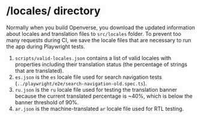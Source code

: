 # /locales/ directory

Normally when you build Openverse, you download the updated information about
locales and translation files to `src/locales` folder. To prevent too many
requests during CI, we save the locale files that are necessary to run the app
during Playwright tests.

1. `scripts/valid-locales.json` contains a list of valid locales with properties
   including their translation status (the percentage of strings that are
   translated).
2. `es.json` is the `es` locale file used for search navigation tests
   (`../playwright/e2e/search-navigation-old.spec.ts`).
3. `ru.json` is the `ru` locale file used for testing the translation banner
   because the current translated percentage is ~40%, which is below the banner
   threshold of 90%.
4. `ar.json` is the machine-translated `ar` locale file used for RTL testing.
